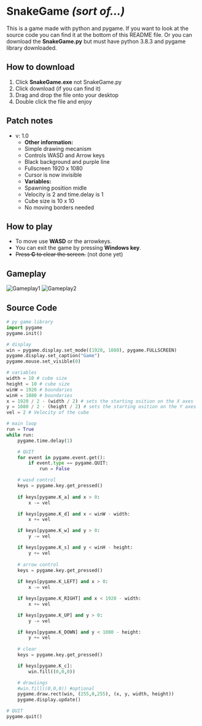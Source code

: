 # SnakeGame *(sort of...)*
This is a game made with python and pygame. If you want to look at the source code you can find it at the bottom of this README file. Or you can download the **SnakeGame.py** but must have python 3.8.3 and pygame library downloaded.

## How to download 
  1. Click **SnakeGame.exe** not SnakeGame.py
  1. Click download (if you can find it)
  1. Drag and drop the file onto your desktop
  1. Double click the file and enjoy

## Patch notes
* v: 1.0
  * **Other information:**
  * Simple drawing mecanism
  * Controls WASD and Arrow keys
  * Black background and purple line
  * Fullscreen 1920 x 1080
  * Cursor is now invisible
  * **Variables:**
  * Spawning position midle
  * Velocity is 2 and time.delay is 1
  * Cube size is 10 x 10
  * No moving borders needed

## How to play
* To move use **WASD** or the arrowkeys.
* You can exit the game by pressing **Windows key**.
* ~~Press **C** to clear the screen.~~ (not done yet)

## Gameplay 
![Gameplay1](https://cdn.discordapp.com/attachments/709674549373042692/725004629531820132/Game_23.6.2020_18.08.55.png)
![Gameplay2](https://media.discordapp.net/attachments/709674549373042692/725005915752759316/Game_23.6.2020_17.23.38.png?width=1204&height=677)

## Source Code
``` python
# py game library
import pygame
pygame.init()

# display
win = pygame.display.set_mode((1920, 1080), pygame.FULLSCREEN)
pygame.display.set_caption("Game")
pygame.mouse.set_visible(0)

# variables
width = 10 # cube size
height = 10 # cube size
winW = 1920 # boundaries
winH = 1080 # boundaries
x = 1920 / 2 - (width / 2) # sets the starting osition on the X axes
y = 1080 / 2 - (height / 2) # sets the starting osition on the Y axes
vel = 2 # Velocity of the cube

# main loop
run = True
while run:
    pygame.time.delay(1)

    # QUIT
    for event in pygame.event.get():
        if event.type == pygame.QUIT:
            run = False

    # wasd control
    keys = pygame.key.get_pressed()
    
    if keys[pygame.K_a] and x > 0:  
        x -= vel

    if keys[pygame.K_d] and x < winW - width:  
        x += vel

    if keys[pygame.K_w] and y > 0: 
        y -= vel

    if keys[pygame.K_s] and y < winH - height:
        y += vel
    
    # arrow control
    keys = pygame.key.get_pressed()
    
    if keys[pygame.K_LEFT] and x > 0:  
        x -= vel

    if keys[pygame.K_RIGHT] and x < 1920 - width:  
        x += vel

    if keys[pygame.K_UP] and y > 0: 
        y -= vel

    if keys[pygame.K_DOWN] and y < 1080 - height:
        y += vel
    
    # clear
    keys = pygame.key.get_pressed()

    if keys[pygame.K_c]:
        win.fill((0,0,0))

    # drawiings
    #win.fill((0,0,0)) #optional
    pygame.draw.rect(win, (255,0,255), (x, y, width, height))   
    pygame.display.update() 

# QUIT 
pygame.quit()
```
